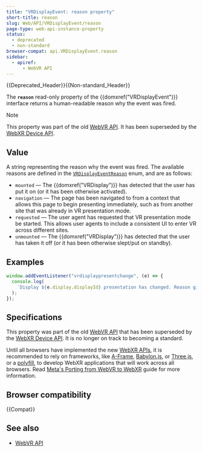 ```yaml
---
title: "VRDisplayEvent: reason property"
short-title: reason
slug: Web/API/VRDisplayEvent/reason
page-type: web-api-instance-property
status:
  - deprecated
  - non-standard
browser-compat: api.VRDisplayEvent.reason
sidebar:
  - apiref:
      - WebVR API
---
```


{{Deprecated_Header}}{{Non-standard_Header}}

The **`reason`** read-only property of the {{domxref("VRDisplayEvent")}} interface returns a human-readable reason why the event was fired.

> [!NOTE]
> This property was part of the old [WebVR API](https://immersive-web.github.io/webvr/spec/1.1/). It has been superseded by the [WebXR Device API](https://immersive-web.github.io/webxr/).

## Value

A string representing the reason why the event was fired. The available reasons are defined in the [`VRDisplayEventReason`](https://w3c.github.io/webvr/spec/1.1/#interface-vrdisplayeventreason) enum, and are as follows:

- `mounted` — The {{domxref("VRDisplay")}} has detected that the user has put it on (or it has been otherwise activated).
- `navigation` — The page has been navigated to from a context that allows this page to begin presenting immediately, such as from another site that was already in VR presentation mode.
- `requested` — The user agent has requested that VR presentation mode be started. This allows user agents to include a consistent UI to enter VR across different sites.
- `unmounted` — The {{domxref("VRDisplay")}} has detected that the user has taken it off (or it has been otherwise slept/put on standby).

## Examples

```js
window.addEventListener("vrdisplaypresentchange", (e) => {
  console.log(
    `Display ${e.display.displayId} presentation has changed. Reason given: ${e.reason}.`,
  );
});
```

## Specifications

This property was part of the old [WebVR API](https://immersive-web.github.io/webvr/spec/1.1/) that has been superseded by the [WebXR Device API](https://immersive-web.github.io/webxr/). It is no longer on track to becoming a standard.

Until all browsers have implemented the new [WebXR APIs](/en-US/docs/Web/API/WebXR_Device_API/Fundamentals), it is recommended to rely on frameworks, like [A-Frame](https://aframe.io/), [Babylon.js](https://www.babylonjs.com/), or [Three.js](https://threejs.org/), or a [polyfill](https://github.com/immersive-web/webxr-polyfill), to develop WebXR applications that will work across all browsers. Read [Meta's Porting from WebVR to WebXR](https://developers.meta.com/horizon/documentation/web/port-vr-xr/) guide for more information.

## Browser compatibility

{{Compat}}

## See also

- [WebVR API](/en-US/docs/Web/API/WebVR_API)
